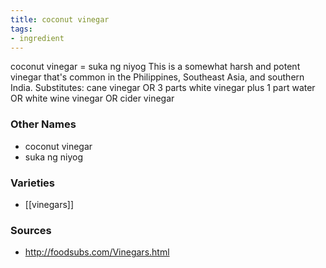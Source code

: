 ```yaml
---
title: coconut vinegar
tags:
- ingredient
---
```

coconut vinegar = suka ng niyog This is a somewhat harsh and potent vinegar that's common in the Philippines, Southeast Asia, and southern India. Substitutes: cane vinegar OR 3 parts white vinegar plus 1 part water OR white wine vinegar OR cider vinegar

### Other Names

* coconut vinegar
* suka ng niyog

### Varieties

* [[vinegars]]

### Sources
* http://foodsubs.com/Vinegars.html
